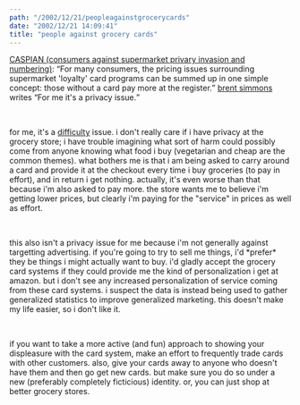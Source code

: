 ```yaml
---
path: "/2002/12/21/peopleagainstgrocerycards" 
date: "2002/12/21 14:09:41" 
title: "people against grocery cards" 
---
```

<p><a href="http://www.nocards.org/overview/index.shtml">CASPIAN (consumers against supermarket privary invasion and numbering)</a>: <q>For many consumers, the pricing issues surrounding supermarket 'loyalty' card programs can be summed up in one simple concept: those without a card pay more at the register.</q> <a href="http://inessential.com/?comments=1&amp;postid=2302">brent simmons</a> writes <q>For me it's a privacy issue.</q></p><br><p>for me, it's a <a href="http://weblog.randomchaos.com/index.php?date=2002-11-28&amp;title=the+principle+of+ease">difficulty</a> issue. i don't really care if i have privacy at the grocery store; i have trouble imagining what sort of harm could possibly come from anyone knowing what food i buy (vegetarian and cheap are the common themes). what bothers me is that i am being asked to carry around a card and provide it at the checkout every time i buy groceries (to pay in effort), and in return i get nothing. actually, it's even worse than that because i'm also asked to pay more. the store wants me to believe i'm getting lower prices, but clearly i'm paying for the "service" in prices as well as effort.</p><br><p>this also isn't a privacy issue for me because i'm not generally against targetting advertising. if you're going to try to sell me things, i'd *prefer* they be things i might actually want to buy. i'd gladly accept the grocery card systems if they could provide me the kind of personalization i get at amazon. but i don't see any increased personalization of service coming from these card systems. i suspect the data is instead being used to gather generalized statistics to improve generalized marketing. this doesn't make my life easier, so i don't like it.</p><br><p>if you want to take a more active (and fun) approach to showing your displeasure with the card system, make an effort to frequently trade cards with other customers. also, give your cards away to anyone who doesn't have them and then go get new cards. but make sure you do so under a new (preferably completely ficticious) identity. or, you can just shop at better grocery stores.</p>